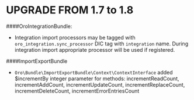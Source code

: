 UPGRADE FROM 1.7 to 1.8
=======================

####OroIntegrationBundle:
- Integration import processors may be tagged with `oro_integration.sync_processor` DIC tag with `integration` name. During integration import appropriate processor will be used if registered.

####ImportExportBundle
 - `Oro\Bundle\ImportExportBundle\Context\ContextInterface` added $incrementBy integer parameter for methods: incrementReadCount, incrementAddCount, incrementUpdateCount, incrementReplaceCount, incrementDeleteCount, incrementErrorEntriesCount
